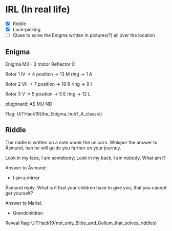 # IRL (In real life)

- [X] Riddle
- [X] Lock-picking 
- [ ] Clues to solve the Enigma written in pictures(?) all over the location

## Enigma
Enigma M3 - 3 motor
Reflector C

Rotor 1 
    IV -> 4
    position -> 13 M
    ring -> 1 A

Rotor 2 
    VII -> 7
    position -> 18 R
    ring -> 9 I

Rotor 3
    V -> 5
    position -> 5 E
    ring -> 12 L

plugboard: AS MU ND

Flag: UiTHack19{the_Enigma_huh?_A_classic}


## Riddle
The riddle is written on a note under the unicorn. Whisper the answer to Åsmund, han he will guide you farther on your journey. 

Look in my face, I am somebody; Look in my back, I am nobody.
What am I?

Answer to Åsmund:
- I am a mirror

Åsmund reply:
What is it that your children have to give you, that you cannot get yourself?

Answer to Mariel.
- Grandchildren

Reveal flag: UiTHack19{not_only_Bilbo_and_Gollum_that_solves_riddles}
